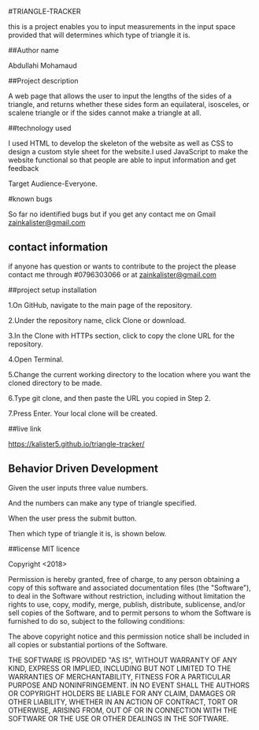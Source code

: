 #TRIANGLE-TRACKER

this is a project enables you to input measurements in the  input space provided that will determines which type of triangle it is.

##Author name

Abdullahi Mohamaud

##Project description

A web page that allows the user to input the lengths of the sides of a triangle, and returns whether these sides form an equilateral, isosceles, or scalene triangle or if the sides cannot make a triangle at all.

##technology used

I used HTML to develop the skeleton of the website as well as CSS to design a custom style sheet for the website.I used JavaScript to make the website functional so that people are able to input information and get feedback

Target Audience-Everyone.

#known bugs

So far no identified bugs but if you get any contact me on Gmail zainkalister@gmail.com

## contact information

if anyone has question or wants to contribute to the project the please contact me through #0796303066 or at  zainkalister@gmail.com

##project setup installation

1.On GitHub, navigate to the main page of the repository.

2.Under the repository name, click Clone or download.

3.In the Clone with HTTPs section, click  to copy the clone URL for the repository.

4.Open Terminal.

5.Change the current working directory to the location where you want the cloned directory to be made.

6.Type git clone, and then paste the URL you copied in Step 2.

7.Press Enter. Your local clone will be created.

##live link

<https://kalister5.github.io/triangle-tracker/>

## Behavior Driven Development

Given the user inputs three value numbers.

And the numbers can make any type of triangle specified.

When the user press the submit button.

Then which type of triangle it is, is shown below.

##license
MIT licence

Copyright <2018> <Abdillahi mohamud>

Permission is hereby granted, free of charge, to any person obtaining a copy of this software and associated documentation files (the "Software"), to deal in the Software without restriction, including without limitation the rights to use, copy, modify, merge, publish, distribute, sublicense, and/or sell copies of the Software, and to permit persons to whom the Software is furnished to do so, subject to the following conditions:

The above copyright notice and this permission notice shall be included in all copies or substantial portions of the Software.

THE SOFTWARE IS PROVIDED "AS IS", WITHOUT WARRANTY OF ANY KIND, EXPRESS OR IMPLIED, INCLUDING BUT NOT LIMITED TO THE WARRANTIES OF MERCHANTABILITY, FITNESS FOR A PARTICULAR PURPOSE AND NONINFRINGEMENT. IN NO EVENT SHALL THE AUTHORS OR COPYRIGHT HOLDERS BE LIABLE FOR ANY CLAIM, DAMAGES OR OTHER LIABILITY, WHETHER IN AN ACTION OF CONTRACT, TORT OR OTHERWISE, ARISING FROM, OUT OF OR IN CONNECTION WITH THE SOFTWARE OR THE USE OR OTHER DEALINGS IN THE SOFTWARE.
